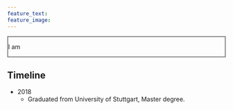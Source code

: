 ```yaml
---
feature_text: 
feature_image: 
---
```


<div width=100% style="border: 2px solid gray;">
  <p style="font-size: 14px;">
    I am 
  </p>
</div>

## Timeline
- 2018
  - Graduated from University of Stuttgart, Master degree.

